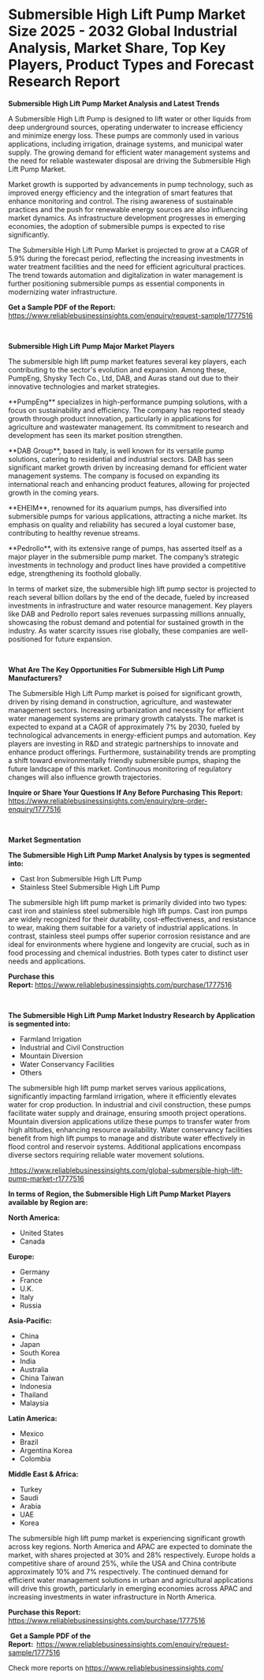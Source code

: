 <p><h1>Submersible High Lift Pump Market Size 2025 - 2032 Global Industrial Analysis, Market Share, Top Key Players, Product Types and Forecast Research Report</h1></p><p><strong>Submersible High Lift Pump Market Analysis and Latest Trends</strong></p>
<p><p>A Submersible High Lift Pump is designed to lift water or other liquids from deep underground sources, operating underwater to increase efficiency and minimize energy loss. These pumps are commonly used in various applications, including irrigation, drainage systems, and municipal water supply. The growing demand for efficient water management systems and the need for reliable wastewater disposal are driving the Submersible High Lift Pump Market.</p><p>Market growth is supported by advancements in pump technology, such as improved energy efficiency and the integration of smart features that enhance monitoring and control. The rising awareness of sustainable practices and the push for renewable energy sources are also influencing market dynamics. As infrastructure development progresses in emerging economies, the adoption of submersible pumps is expected to rise significantly.</p><p>The Submersible High Lift Pump Market is projected to grow at a CAGR of 5.9% during the forecast period, reflecting the increasing investments in water treatment facilities and the need for efficient agricultural practices. The trend towards automation and digitalization in water management is further positioning submersible pumps as essential components in modernizing water infrastructure.</p></p>
<p><strong>Get a Sample PDF of the Report:&nbsp;</strong> <a href="https://www.reliablebusinessinsights.com/enquiry/request-sample/1777516?utm_campaign=2117&utm_medium=2&utm_source=Github&utm_content=ia&utm_term=27022025&utm_id=submersible-high-lift-pump">https://www.reliablebusinessinsights.com/enquiry/request-sample/1777516</a></p>
<p>&nbsp;</p>
<p><strong>Submersible High Lift Pump Major Market Players</strong></p>
<p><p>The submersible high lift pump market features several key players, each contributing to the sector's evolution and expansion. Among these, PumpEng, Shysky Tech Co., Ltd, DAB, and Auras stand out due to their innovative technologies and market strategies.</p><p>**PumpEng** specializes in high-performance pumping solutions, with a focus on sustainability and efficiency. The company has reported steady growth through product innovation, particularly in applications for agriculture and wastewater management. Its commitment to research and development has seen its market position strengthen.</p><p>**DAB Group**, based in Italy, is well known for its versatile pump solutions, catering to residential and industrial sectors. DAB has seen significant market growth driven by increasing demand for efficient water management systems. The company is focused on expanding its international reach and enhancing product features, allowing for projected growth in the coming years.</p><p>**EHEIM**, renowned for its aquarium pumps, has diversified into submersible pumps for various applications, attracting a niche market. Its emphasis on quality and reliability has secured a loyal customer base, contributing to healthy revenue streams.</p><p>**Pedrollo**, with its extensive range of pumps, has asserted itself as a major player in the submersible pump market. The company’s strategic investments in technology and product lines have provided a competitive edge, strengthening its foothold globally.</p><p>In terms of market size, the submersible high lift pump sector is projected to reach several billion dollars by the end of the decade, fueled by increased investments in infrastructure and water resource management. Key players like DAB and Pedrollo report sales revenues surpassing millions annually, showcasing the robust demand and potential for sustained growth in the industry. As water scarcity issues rise globally, these companies are well-positioned for future expansion.</p></p>
<p>&nbsp;</p>
<p><strong>What Are The Key Opportunities For Submersible High Lift Pump Manufacturers?</strong></p>
<p><p>The Submersible High Lift Pump market is poised for significant growth, driven by rising demand in construction, agriculture, and wastewater management sectors. Increasing urbanization and necessity for efficient water management systems are primary growth catalysts. The market is expected to expand at a CAGR of approximately 7% by 2030, fueled by technological advancements in energy-efficient pumps and automation. Key players are investing in R&D and strategic partnerships to innovate and enhance product offerings. Furthermore, sustainability trends are prompting a shift toward environmentally friendly submersible pumps, shaping the future landscape of this market. Continuous monitoring of regulatory changes will also influence growth trajectories.</p></p>
<p><strong>Inquire or Share Your Questions If Any Before Purchasing This Report:</strong> <a href="https://www.reliablebusinessinsights.com/enquiry/pre-order-enquiry/1777516?utm_campaign=2117&utm_medium=2&utm_source=Github&utm_content=ia&utm_term=27022025&utm_id=submersible-high-lift-pump">https://www.reliablebusinessinsights.com/enquiry/pre-order-enquiry/1777516</a></p>
<p>&nbsp;</p>
<p><strong>Market Segmentation</strong></p>
<p><strong>The Submersible High Lift Pump Market Analysis by types is segmented into:</strong></p>
<p><ul><li>Cast Iron Submersible High Lift Pump</li><li>Stainless Steel Submersible High Lift Pump</li></ul></p>
<p><p>The submersible high lift pump market is primarily divided into two types: cast iron and stainless steel submersible high lift pumps. Cast iron pumps are widely recognized for their durability, cost-effectiveness, and resistance to wear, making them suitable for a variety of industrial applications. In contrast, stainless steel pumps offer superior corrosion resistance and are ideal for environments where hygiene and longevity are crucial, such as in food processing and chemical industries. Both types cater to distinct user needs and applications.</p></p>
<p><strong>Purchase this Report:&nbsp;</strong><a href="https://www.reliablebusinessinsights.com/purchase/1777516?utm_campaign=2117&utm_medium=2&utm_source=Github&utm_content=ia&utm_term=27022025&utm_id=submersible-high-lift-pump">https://www.reliablebusinessinsights.com/purchase/1777516</a></p>
<p>&nbsp;</p>
<p><strong>The Submersible High Lift Pump Market Industry Research by Application is segmented into:</strong></p>
<p><ul><li>Farmland Irrigation</li><li>Industrial and Civil Construction</li><li>Mountain Diversion</li><li>Water Conservancy Facilities</li><li>Others</li></ul></p>
<p><p>The submersible high lift pump market serves various applications, significantly impacting farmland irrigation, where it efficiently elevates water for crop production. In industrial and civil construction, these pumps facilitate water supply and drainage, ensuring smooth project operations. Mountain diversion applications utilize these pumps to transfer water from high altitudes, enhancing resource availability. Water conservancy facilities benefit from high lift pumps to manage and distribute water effectively in flood control and reservoir systems. Additional applications encompass diverse sectors requiring reliable water movement solutions.</p></p>
<p><a href="https://www.reliablebusinessinsights.com/global-submersible-high-lift-pump-market-r1777516?utm_campaign=2117&utm_medium=2&utm_source=Github&utm_content=ia&utm_term=27022025&utm_id=submersible-high-lift-pump">&nbsp;https://www.reliablebusinessinsights.com/global-submersible-high-lift-pump-market-r1777516</a></p>
<p><strong>In terms of Region, the Submersible High Lift Pump Market Players available by Region are:</strong></p>
<p>
    <p> <strong> North America: </strong>
        <ul>
            <li>United States</li>
            <li>Canada</li>
        </ul>
        </p> 
    <p> <strong> Europe: </strong>
        <ul>
            <li>Germany</li>
            <li>France</li>
            <li>U.K.</li>
            <li>Italy</li>
            <li>Russia</li>
        </ul>
        </p> 
    <p> <strong> Asia-Pacific: </strong>
        <ul>
            <li>China</li>
            <li>Japan</li>
            <li>South Korea</li>
            <li>India</li>
            <li>Australia</li>
            <li>China Taiwan</li>
            <li>Indonesia</li>
            <li>Thailand</li>
            <li>Malaysia</li>
        </ul>
        </p> 
    <p> <strong> Latin America: </strong>
        <ul>
            <li>Mexico</li>
            <li>Brazil</li>
            <li>Argentina Korea</li>
            <li>Colombia</li>
        </ul>
        </p> 
    <p> <strong> Middle East & Africa: </strong>
        <ul>
            <li>Turkey</li>
            <li>Saudi</li>
            <li>Arabia</li>
            <li>UAE</li>
            <li>Korea</li>
        </ul>
    </p>
    </p>
<p><p>The submersible high lift pump market is experiencing significant growth across key regions. North America and APAC are expected to dominate the market, with shares projected at 30% and 28% respectively. Europe holds a competitive share of around 25%, while the USA and China contribute approximately 10% and 7% respectively. The continued demand for efficient water management solutions in urban and agricultural applications will drive this growth, particularly in emerging economies across APAC and increasing investments in water infrastructure in North America.</p></p>
<p><strong>Purchase this Report: </strong><a href="https://www.reliablebusinessinsights.com/purchase/1777516?utm_campaign=2117&utm_medium=2&utm_source=Github&utm_content=ia&utm_term=27022025&utm_id=submersible-high-lift-pump">https://www.reliablebusinessinsights.com/purchase/1777516</a></p>
<p>&nbsp;<strong>Get a Sample PDF of the Report:&nbsp;&nbsp;</strong><a href="https://www.reliablebusinessinsights.com/enquiry/request-sample/1777516?utm_campaign=2117&utm_medium=2&utm_source=Github&utm_content=ia&utm_term=27022025&utm_id=submersible-high-lift-pump">https://www.reliablebusinessinsights.com/enquiry/request-sample/1777516</a></p>
<p><strong></strong></p>
<p>Check more reports on <a href="https://www.reliablebusinessinsights.com/?utm_campaign=2117&utm_medium=2&utm_source=Github&utm_content=ia&utm_term=27022025&utm_id=submersible-high-lift-pump">https://www.reliablebusinessinsights.com/</a></p>
